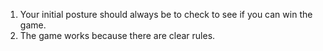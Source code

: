 1. Your initial posture should always be to check to see if you can win the game. 
2. The game works because there are clear rules. 
